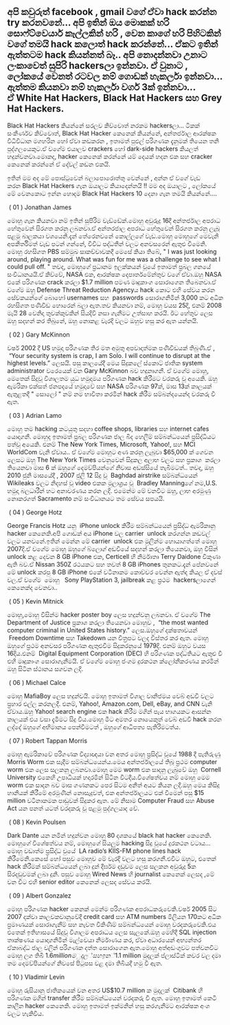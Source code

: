 ## අපි කවුරුත් facebook , gmail වගේ ඒවා hack කරන්න try කරනවනේ... අපි ඉතින් ඔය මොකක් හරි සොෆ්ට්වෙයාර් කෑල්ලකින් හරි , වෙන කාගේ හරි පිහිටකින් වගේ තමයි hack කලොත් hack කරන්නේ... ඒකට ඉතින් ඇත්තටම hack කියන්නත් බෑ.. අපි නොදන්නවා උනාට ලංකාවෙත් සුපිරි hackersලා ඉන්නවා. ඒ වුනාට , ලෝකයේ වෙනත් රටවල නම් ගොඩක් හැකර්ලා ඉන්නවා... ඇත්තම කියනවා නම් හැකර්ලා වර්ග 3ක් ඉන්නවා... ඒ White Hat Hackers, Black Hat Hackers සහ Grey Hat Hackers.

Black Hat Hackers කියන්නේ සරලව කිව්වොත් නරකම hackersලා... ටිකක් සංකීර්ණව කිව්වොත්, Black Hat Hacker කෙනෙක් කියන්නේ, අන්තර්ජාල ආරක්ෂක විධිවිධාන මගහරින හෝ ඒවා කඩකරන , ඉතාමත් පුළුල් පරිගණක දැනුමක් තියෙන තනි පුද්ගලයෙකුට.ඒ වගේම එයාලව crackers හෝ dark-side hackers කියලත් හදුන්වනවා.මොකද, hacker කෙනෙක් කරන්නේ යම් දෙයක් හදන එක සහ cracker කෙනෙක් කරන්නේ ඒ දේවල් කඩන එකයි.

ඉතින් මම අද මේ පොස්ටුවෙන් බලාපොරොත්තු වෙන්නේ , අන්න ඒ වගේ වැඩ කරන Black Hat Hackers ගැන ඔයාලට කියාදෙන්නයි !! මම අද ඔයාලට , ලෝකයේ මේ වෙනකොට ඉන්න හොදම Black Hat Hackers 10 දෙනා ගැන තමයි කියන්නේ....

 ( 01 ) Jonathan James

මොහු ගැන කියනවා නම් ඉතින් සුපිරිම  වැඩ්ඩේක්.මොහු අවුරුදු 16දී අන්තර්ජාල අපරාධ හේතුවෙන් සිරගත කරනු ලබනවා.ඒ අන්තරජාල අපරාධ හේතුවෙන් සිරගත කරනු ලැබූ පළමු බාලකයා වශයෙනි.දැන් තේරෙනවනේ කොල්ලගේ වැඩ.මොහු මොහුගේ මෙවැනි අපකීර්තිමත් වැඩ පටන් ගන්නේ, විවිධ පද්ධතීන් වලට අනවසරෙන් ඇතුළු වීමෙනි. මොහු රහසිගත PBS සම්මුඛ සාකච්චාවකදී මෙසේ කියා තිබේ, " I was just looking around, playing around. What was fun for me was a challenge to see what I could pull off. " තවද, මොහුගේ ප්‍රධානම ඉලක්කයන් වූයේ ඉතාමත් ප්‍රබල ගනයේ සංවිධානයයි.ඒ කිව්වේ, NASA එක, ආරක්ෂක දෙපාර්තමේන්තුව වගේ ඒවා.ඔහු NASA එකේ පරිගණක crack කරලා $1.7 million පමණ මෘදුකාංග සොරාගෙන තිබෙනවා.ඒ වගේම ඔහු Defense Threat Reduction Agencyය hack කොට එහි සේවය කරන සේවකයන්ගේ බොහෝ usernames සහ  passwords සොරාගනිමින් 3,000 කට අධික රහසිගත පණිවිඩ හොරෙන් බලා ඇත.තව කියනවා නම්, මොහු වයස 25දි, එනම් 2008 මැයි 28 වෙනිදා තුවක්කුවකින් සියදිවි නසා ගැනීමට උත්සාහ කරයි. ඊට හේතුව ලෙස ඔහු සදහන් කර තිබුනේ, ඔහු නොකළ වැරදි වලට ඔහුව හසු කර ඇත යන්නයි.

 ( 02 ) Gary McKinnon

වර්ෂ 2002 දී US හමුදා පරිගණක තිර මත අමුතු අපවාදාත්මක පණිවිඩයක් තිබුණි.ඒ ,  “Your security system is crap, I am Solo. I will continue to disrupt at the highest levels.” ලෙසයි. පසු කාලයේදී මෙය සිදුකලේ ස්කොට් ජාතික system administrator වරෙයෙක් වන Gary McKinnon බව හදුනාගනී. ඒ වගේම මොහු, මෙතෙක් සිදුවූ විශාලතම යුධ හමුදාමය පරිගණක hack කිරීමට වරකරු වූ අයෙකි. ඔහු ඇමරිකා එක්සත් ජනපදයේ හමුදාවේ සහ NASA පරිගණක 97ක්, මාස 13ක් කාලයක් ඇතුළතදී " සොලෝ " නම් නම භාවිතා කරමින් hack කිරීම සම්බන්දයෙන්ද වරකරු වී ඇත.

 ( 03 ) Adrian Lamo

මොහු තම hacking කටයුතු සදහා coffee shops, libraries සහ internet cafes යොදාගනී. මොහුද ඉතාමත් ප්‍රබල පරිගණක ජාල බිද හෙලීම් සම්බන්ධයෙන් ප්‍රසිද්ධියට පත්වූ අයෙකි. එනම් The New York Times, Microsoft, Yahoo!, සහ MCI WorldCom වැනි ඒවාය.. ඒ වගේම මොහුට අණ කරනු ලැබුවා $65,000 ක් ගෙවන ලෙසට ඔහු The New York Times වෙනුවෙන් සිදුකල අලාභ වලට සහ ප්‍රකාශ  කරලා තියෙනවා මාස 6 ක් ඔහුගේ දෙමව්පියන්ගේ නිවාස අඩස්සියේ තැබීමටත්.. තවද, ඔහු 2010 ජුනි මාසයේදී , 2007 ජුලි 12 සිදු වූ  Baghdad airstrike සම්බන්ධයෙන් Wikileaks වලට නිදහස් වූ video එකක මුලාශ්‍රය වූ  Bradley Manningගේ නම,U.S. හමුදා බලධාරීන් හට අනාවරණය කරන ලදි. එමෙන්ම මේ වනවිට ඔහු, ලාභ අරමුණු නොකරගත් Sacramento නම් සංවිධානයට තම සේවය සපයයි.

 ( 04 ) George Hotz

George Francis Hotz යනු  iPhone unlock කිරීම සම්බන්ධයෙන් ප්‍රසිද්ධ ඇමරිකානු hacker කෙනෙකි.අපි ගොඩක් අය iPhone වල carrier  unlock කරගන්න කඩවල් වලට යනවනේ.ඉතින් මෙන්න මේ carrier  unlock එක මුලින්ම හොයාගත්තේ මොහු 2007දි.ඒ වගේම මොහු ඔහුගේ බ්ලොග් අඩවියේ සදහන් කරලා තියෙනවා, ඔහු විසින් unlock කළ දෙවන 8 GB iPhone එක, Certicell හි නිර්මාතෘ Terry Daidone විකුණා ඇති බව.ඒ Nissan 350Z රථයකට සහ තවත් 8 GB iPhones තුනකට.දැන් පේනවනේ මේ unlock කරපු 8 GB iPhone එකේ වටිනාකම කොච්චර වෙන්න ඇත්ද කියල ඒ දවස් වල.ඒ වගේම  මොහු   Sony PlayStation 3, jailbreak කළ ප්‍රථම  hackersලාගෙන් කෙනෙක්ද වෙනවා..

 ( 05 ) Kevin Mitnick

මොහු,මොහු විසින්ම hacker poster boy ලෙස හදුන්වනු ලබනවා. ඒ වගේම The Department of Justice ප්‍රකාශ කරලා තියෙනවා මොහුව ,  “the most wanted computer criminal in United States history.” ලෙස.ඔහුගේ දක්ෂතාවයන්  Freedom Downtime සහ Takedown යන චිත්‍රපට වලද විස්තර කර ඇත. මොහු ඔහුගේ ප්‍රථම අනවසර පරිගණක ඇතුළුවීම සිදුකරනුයේ 1979දි. එනම් ඔහුට වයස 16දිය.එනම්  Digital Equipment Corporation (DEC) හි පරිගණක පද්ධතියට ඇතුළු වී එහි මෘදුකාංග සොරාගැනීමයි. ඒ වගේම මොහු ජංගම දුරකථන ක්ලෝනීකරණය කරමින් ඔහු සිටින ස්ථානය සගවන ලදි.

 ( 06 ) Michael Calce

මොහු MafiaBoy ලෙස හදුන්වයි. මොහු ඉතාමත් විශාල වානිජමය වෙබ් අඩවි වලට ප්‍රහාර එල්ල කරනලදී. එනම්, Yahoo!, Amazon.com, Dell, eBay, and CNN වැනි ඒවාය.ඔහු Yahoo! search engine එක hack කිරීම මගින් පැය භාගයකට ආසන්න කාලයක් එය වසා දැමීමට සිදු විය.මොහු මීට අමතර නොයෙකුත් වෙබ් අඩවි hack කරන ලද්දේ ඔහුගේ අභිමානය පෙන්වීමටත් , ඔහුගේ ආධිපත්‍ය පැතිරිමටත්ය.

 ( 07 ) Robert Tappan Morris

මොහු ඇමරිකාවේ පරිගණක විද්‍යාඥයා වන අතර මොහු ප්‍රසිද්ධ වූයේ 1988 දී පැතිරුණු Morris Worm එක සෑදීම සම්බන්ධයෙන්ය.මෙය අන්තර්ජාලයේ තිබූ ප්‍රථම computer worm එක ලෙස සලකනු ලබනවා.මොහු මෙම worm එක සාදනු ලැබුවේ ඔහු  Cornell University එකෙහි උපාධියක් හදාරමින් සිටින විටදීය.විශේෂත්වය නම් මොහු මෙම worm එක සාදන බව මාස ගණනකට පෙර සිටම අනිත් අයට කියන ලදි.ඔහු මෙය කිසිදු හානියක් කිරීමේ අරමුණින් නොසැදුවත්, එක අන්තර්ජාලයට එක් වීමෙන් පසු $15 million වටිනාකමක පාඩුවක් සිදුකර ඇත. මේ නිසාම Computer Fraud සහ Abuse Act යන පනත් යටත් වරදකරු වූ පළමු පුද්ගලයාද වේ.

 ( 08 ) Kevin Poulsen

Dark Dante යන නමින් හදුන්වන මොහු 80 දශකයේ black hat hacker කෙනෙකි. මොහුගේ විශේෂත්වය නම්, මොහුගේ සියලුම hacking සිදු වූයේ දුරකථන වටාය... මොහු වඩාත්ම ප්‍රසිද්ධ වුයේ  LA radio’s KIIS-FM phone lines hack කිරීමෙනි.කෙසේ හෝ පසුව මොහුව මේ වැරදි වලට හසු කරගනී.එවිට ඔහුට, එතෙක් hack කිරීමක් සම්බන්ධයෙන් ලබා දුන් දීර්ඝම දඩුවම ලෙස සලකන අවුරුදු 5ක සිරදඩුවමක් ලබා දුනි. පසුව මොහු Wired News හි journalist කෙනෙක් ලෙසද ,මේ වන විට එහි senior editor කෙනෙක් ලෙසද සේවය කරයි.
  

 ( 09 ) Albert Gonzalez

මොහු පරිගණක hacker කෙනක් මෙන්ම පරිගණක අපරාධකරුවෙකි.වර්ෂ 2005 සිට 2007 දක්වා කාලවකවානුවේදී credit card සහ ATM numbers මිලියන 170කට අධික ප්‍රමාණයක් සොරාගැනීම් සහ නැවත විකිණීම් සම්බන්ධයෙන් මොහු වරදකරුවෙකි.එය එතෙක් ඉතිහාසයේ සිදුවූ විශාලම අපරාධය ලෙස සැලකේ.ඔහු මෙහිදී SQL injection තාක්ෂණය යොදාගනිමින් මැල්වෙයා නිර්මාණය කර, ඒවා අධාරයෙන් අභ්‍යන්තර ඒකාබද්ධ ජාල වලින් පරිගණක දත්ත සොරාගෙන ඇත.මොහු අත්අඩංගුවට පත්වනවිට මොහු ලග තිබී $1.6 million මුදල් සහ ඉන්  $1.1 million මුදලක් ප්ලාස්ටික් කවර වල දමා තම දෙමව්පියන්ගේ නිවසේ පිටුපස වළ දමා තිබියදී හමු වී ඇත.

 ( 10 ) Vladimir Levin

මොහු රුසියානු ජාතිකයෙක් වන අතර US$10.7 million ක මුදලක්  Citibank හි පරිගණක මගින් transfer කිරීම සම්බන්ධයෙන් වරදකරු වී ඇත. මොහු ඉතාමත් කෙටි කාලීන hacker කෙනෙකි. මොහු ඉතාමත් ඉක්මනින් හසු කරගැනීමට ආරක්ෂක අංශ වලට හැකිවිය.
